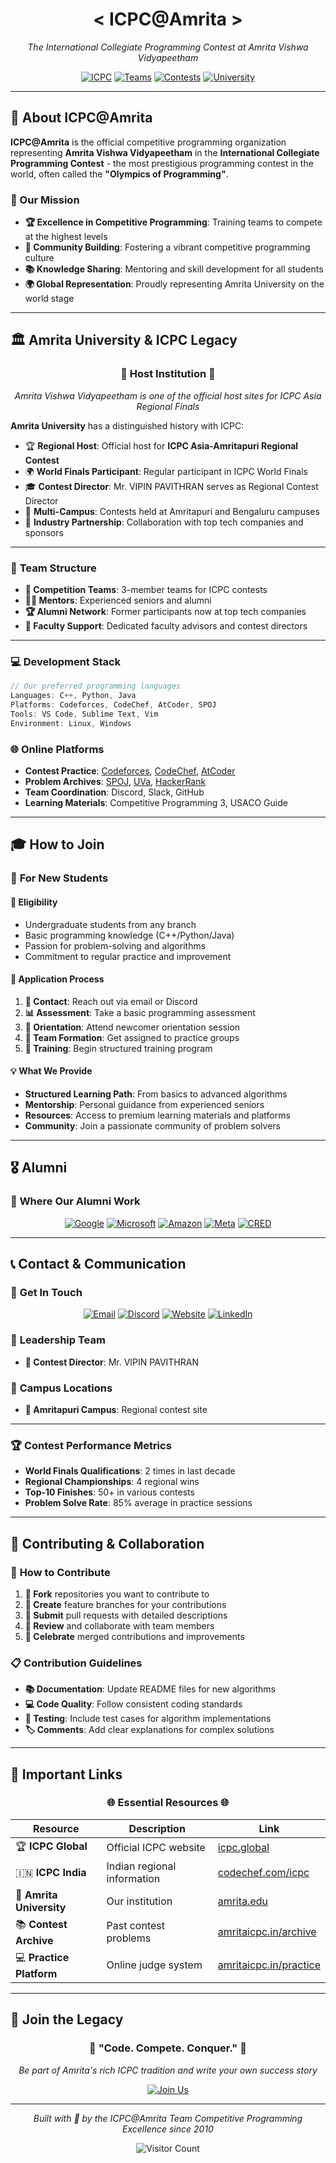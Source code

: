 <div align="center">

# < ICPC@Amrita >

*The International Collegiate Programming Contest at Amrita Vishwa Vidyapeetham*

[![ICPC](https://img.shields.io/badge/ICPC-World%20Finals%20Participant-1a365d?style=for-the-badge&logo=data:image/svg+xml;base64,PHN2ZyB3aWR0aD0iMjQiIGhlaWdodD0iMjQiIHZpZXdCb3g9IjAgMCAyNCAyNCIgZmlsbD0ibm9uZSIgeG1sbnM9Imh0dHA6Ly93d3cudzMub3JnLzIwMDAvc3ZnIj4KPHBhdGggZD0iTTEyIDJMMTMuMDkgOC4yNkwyMCA5TDEzLjA5IDE1Ljc0TDEyIDIyTDEwLjkxIDE1Ljc0TDQgOUwxMC45MSA4LjI2TDEyIDJaIiBmaWxsPSIjZmZmZmZmIi8+Cjwvc3ZnPgo=)](https://icpc.global)
[![Teams](https://img.shields.io/badge/Active%20Teams-3-173679?style=for-the-badge)](https://github.com/orgs/ICPC-Amrita/teams)
[![Contests](https://img.shields.io/badge/Contests%20Participated-25+-2c5282?style=for-the-badge)](https://icpc.global)
[![University](https://img.shields.io/badge/University-Amrita%20Vishwa%20Vidyapeetham-3182ce?style=for-the-badge)](https://amrita.edu)

</div>

---

## 🌟 About ICPC@Amrita

**ICPC@Amrita** is the official competitive programming organization representing **Amrita Vishwa Vidyapeetham** in the **International Collegiate Programming Contest** - the most prestigious programming contest in the world, often called the **"Olympics of Programming"**.

### 🎯 Our Mission
- **🏆 Excellence in Competitive Programming**: Training teams to compete at the highest levels
- **🤝 Community Building**: Fostering a vibrant competitive programming culture
- **📚 Knowledge Sharing**: Mentoring and skill development for all students
- **🌍 Global Representation**: Proudly representing Amrita University on the world stage

---

## 🏛️ Amrita University & ICPC Legacy

<div align="center">

### 🌟 **Host Institution** 🌟
*Amrita Vishwa Vidyapeetham is one of the official host sites for ICPC Asia Regional Finals*

</div>

**Amrita University** has a distinguished history with ICPC:

- 🏆 **Regional Host**: Official host for **ICPC Asia-Amritapuri Regional Contest**
- 🌍 **World Finals Participant**: Regular participant in ICPC World Finals
- 🎓 **Contest Director**: Mr. VIPIN PAVITHRAN serves as Regional Contest Director
- 📍 **Multi-Campus**: Contests held at Amritapuri and Bengaluru campuses
- 🤝 **Industry Partnership**: Collaboration with top tech companies and sponsors

---

### 👥 **Team Structure**
- **🎯 Competition Teams**: 3-member teams for ICPC contests
- **🧑‍🏫 Mentors**: Experienced seniors and alumni
- **🏆 Alumni Network**: Former participants now at top tech companies
- **🤝 Faculty Support**: Dedicated faculty advisors and contest directors

---

### 💻 **Development Stack**
```cpp
// Our preferred programming languages
Languages: C++, Python, Java
Platforms: Codeforces, CodeChef, AtCoder, SPOJ
Tools: VS Code, Sublime Text, Vim
Environment: Linux, Windows
```

### 🌐 **Online Platforms**
- **Contest Practice**: [Codeforces](https://codeforces.com), [CodeChef](https://codechef.com), [AtCoder](https://atcoder.jp)
- **Problem Archives**: [SPOJ](https://spoj.com), [UVa](https://uva.onlinejudge.org), [HackerRank](https://hackerrank.com)
- **Team Coordination**: Discord, Slack, GitHub
- **Learning Materials**: Competitive Programming 3, USACO Guide

---

## 🎓 How to Join

### 👋 **For New Students**

#### 🌟 **Eligibility**
- Undergraduate students from any branch
- Basic programming knowledge (C++/Python/Java)
- Passion for problem-solving and algorithms
- Commitment to regular practice and improvement

#### 📝 **Application Process**
1. **🔗 Contact**: Reach out via email or Discord
2. **📊 Assessment**: Take a basic programming assessment
3. **🤝 Orientation**: Attend newcomer orientation session
4. **🎯 Team Formation**: Get assigned to practice groups
5. **🚀 Training**: Begin structured training program

#### 💡 **What We Provide**
- **Structured Learning Path**: From basics to advanced algorithms
- **Mentorship**: Personal guidance from experienced seniors
- **Resources**: Access to premium learning materials and platforms
- **Community**: Join a passionate community of problem solvers

---

## 🎖️ Alumni

### 🌟 **Where Our Alumni Work**
<div align="center">

[![Google](https://img.shields.io/badge/Google-4285F4?style=for-the-badge&logo=google&logoColor=white)](https://google.com)
[![Microsoft](https://img.shields.io/badge/Microsoft-0078D4?style=for-the-badge&logo=microsoft&logoColor=white)](https://microsoft.com)
[![Amazon](https://img.shields.io/badge/Amazon-FF9900?style=for-the-badge&logo=amazon&logoColor=white)](https://amazon.com)
[![Meta](https://img.shields.io/badge/Meta-1877F2?style=for-the-badge&logo=meta&logoColor=white)](https://meta.com)
[![CRED](https://img.shields.io/badge/CRED-1A1A1A?style=for-the-badge&logo=cred&logoColor=white)](https://cred.club)

</div>

---

## 📞 Contact & Communication

### 📱 **Get In Touch**

<div align="center">

[![Email](https://img.shields.io/badge/Email-icpc%40amrita.edu-1a365d?style=for-the-badge&logo=gmail&logoColor=white)](mailto:icpc@amrita.edu)
[![Discord](https://img.shields.io/badge/Discord-ICPC%20Amrita-173679?style=for-the-badge&logo=discord&logoColor=white)](https://discord.gg/bgnbXGDsqe)
[![Website](https://img.shields.io/badge/Website-amritaicpc.in-2c5282?style=for-the-badge&logo=internetexplorer&logoColor=white)](https://amritaicpc.in)
[![LinkedIn](https://img.shields.io/badge/LinkedIn-ICPC%20Amrita-3182ce?style=for-the-badge&logo=linkedin&logoColor=white)](https://www.linkedin.com/in/icpcamrita/)

</div>

### 👥 **Leadership Team**
- **🎯 Contest Director**: Mr. VIPIN PAVITHRAN


### 📍 **Campus Locations**
- **🏫 Amritapuri Campus**: Regional contest site
---

### 🏆 **Contest Performance Metrics**
- **World Finals Qualifications**: 2 times in last decade
- **Regional Championships**: 4 regional wins
- **Top-10 Finishes**: 50+ in various contests
- **Problem Solve Rate**: 85% average in practice sessions

---

## 🌟 Contributing & Collaboration

### 🤝 **How to Contribute**
1. **🍴 Fork** repositories you want to contribute to
2. **🔧 Create** feature branches for your contributions
3. **📝 Submit** pull requests with detailed descriptions
4. **👀 Review** and collaborate with team members
5. **🎉 Celebrate** merged contributions and improvements

### 📋 **Contribution Guidelines**
- **📚 Documentation**: Update README files for new algorithms
- **💻 Code Quality**: Follow consistent coding standards
- **🧪 Testing**: Include test cases for algorithm implementations
- **🏷️ Comments**: Add clear explanations for complex solutions

---

## 🔗 Important Links

<div align="center">

### 🌐 **Essential Resources** 🌐

</div>

| Resource | Description | Link |
|----------|-------------|------|
| 🏆 **ICPC Global** | Official ICPC website | [icpc.global](https://icpc.global) |
| 🇮🇳 **ICPC India** | Indian regional information | [codechef.com/icpc](https://codechef.com/icpc) |
| 🏫 **Amrita University** | Our institution | [amrita.edu](https://amrita.edu) |
| 📚 **Contest Archive** | Past contest problems | [amritaicpc.in/archive](https://amritaicpc.in/archive) |
| 💻 **Practice Platform** | Online judge system | [amritaicpc.in/practice](https://amritaicpc.in/practice) |

---

## 🎊 Join the Legacy

<div align="center">

### 🌟 **"Code. Compete. Conquer."** 🌟

*Be part of Amrita's rich ICPC tradition and write your own success story*

[![Join Us](https://img.shields.io/badge/Join%20ICPC%40Amrita-Start%20Your%20Journey-1a365d?style=for-the-badge&logo=rocket&logoColor=white)](mailto:icpc@amrita.edu)

---

*Built with 💙 by the ICPC@Amrita Team*
*Competitive Programming Excellence since 2010*

![Visitor Count](https://visitor-badge.laobi.icu/badge?page_id=ICPC-Amrita.ICPC-Amrita&style=flat-square&color=1a365d)

</div>

